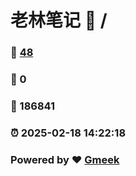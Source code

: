 # 老林笔记 :link: / 
### :page_facing_up: [48](//tag.html) 
### :speech_balloon: 0 
### :hibiscus: 186841 
### :alarm_clock: 2025-02-18 14:22:18 
### Powered by :heart: [Gmeek](https://github.com/Meekdai/Gmeek)
